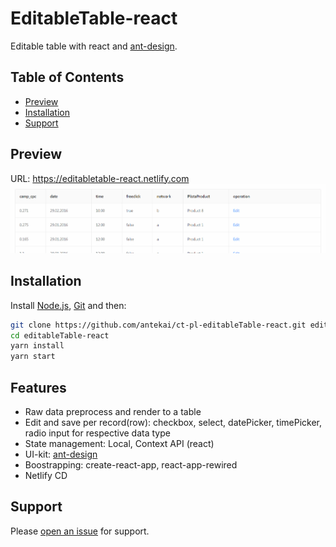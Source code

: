 # EditableTable-react

Editable table with react and [ant-design](https://ant.design/).

## Table of Contents

- [Preview](#preview)
- [Installation](#installation)
- [Support](#support)

## Preview

URL: https://editabletable-react.netlify.com
![](preview-editable-table-react-antd.gif)

## Installation

Install [Node.js](https://nodejs.org/en/), [Git](https://git-scm.com/) and then:
```sh
git clone https://github.com/antekai/ct-pl-editableTable-react.git editableTable-react
cd editableTable-react
yarn install
yarn start
```

## Features

- Raw data preprocess and render to a table
- Edit and save per record(row): checkbox, select, datePicker, timePicker, radio input for respective data type
- State management: Local, Context API (react)
- UI-kit: [ant-design](https://ant.design/)
- Boostrapping: create-react-app, react-app-rewired
- Netlify CD

## Support

Please [open an issue](https://github.com/antekai/ct-pl-editableTable-react/issues/new) for support.
